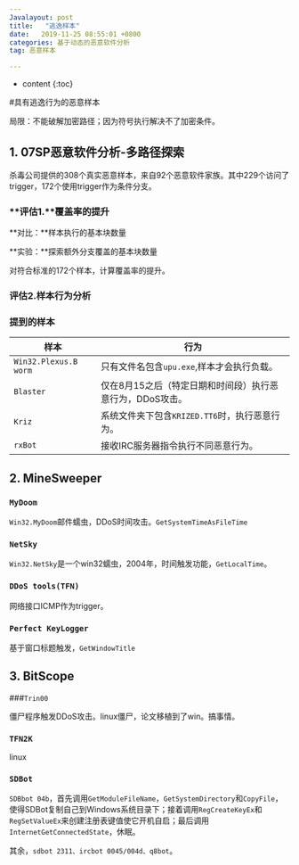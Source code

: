 ```yaml
---
Javalayout: post
title:   "逃逸样本"
date:   2019-11-25 08:55:01 +0800
categories: 基于动态的恶意软件分析
tag: 恶意样本

---
```


* content
{:toc}




#具有逃逸行为的恶意样本

局限：不能破解加密路径；因为符号执行解决不了加密条件。

## 1. 07SP恶意软件分析-多路径探索

杀毒公司提供的308个真实恶意样本，来自92个恶意软件家族。其中229个访问了trigger，172个使用trigger作为条件分支。

### **评估1.**覆盖率的提升

**对比：**样本执行的基本块数量

**实验：**探索额外分支覆盖的基本块数量

对符合标准的172个样本，计算覆盖率的提升。

### 评估2.样本行为分析



### 提到的样本

| 样本                  | 行为                                                      |
| --------------------- | --------------------------------------------------------- |
| `Win32.Plexus.B worm` | 只有文件名包含`upu.exe`,样本才会执行负载。                |
| `Blaster`             | 仅在8月15之后（特定日期和时间段）执行恶意行为，DDoS攻击。 |
| `Kriz`                | 系统文件夹下包含`KRIZED.TT6`时，执行恶意行为。            |
| `rxBot`               | 接收IRC服务器指令执行不同恶意行为。                       |



## 2. MineSweeper

### `MyDoom`

`Win32.MyDoom`邮件蠕虫，DDoS时间攻击。`GetSystemTimeAsFileTime`

### `NetSky`

`Win32.NetSky`是一个win32蠕虫，2004年，时间触发功能，`GetLocalTime`。

### `DDoS tools(TFN)`

网络接口ICMP作为trigger。

### `Perfect KeyLogger`

基于窗口标题触发，`GetWindowTitle`



## 3. BitScope

###`Trin00`

僵尸程序触发DDoS攻击。linux僵尸，论文移植到了win。搞事情。

### `TFN2K`

linux

### `SDBot`

`SDBbot 04b`，首先调用`GetModuleFileName`，`GetSystemDirectory`和`CopyFile`，使得SDBot复制自己到Windows系统目录下；接着调用`RegCreateKeyEx`和`RegSetValueEx`来创建注册表键值使它开机自启；最后调用`InternetGetConnectedState`，休眠。

其余，`sdbot 2311、ircbot 0045/004d、q8bot`。

